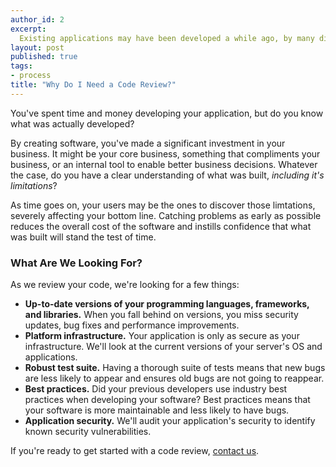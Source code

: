 ```yaml
---
author_id: 2
excerpt:
  Existing applications may have been developed a while ago, by many different developers. A code review allows us to assess the current state of the project.
layout: post
published: true
tags:
- process
title: "Why Do I Need a Code Review?"
---
```


<p class="lead">
  You've spent time and money developing your application, but do you know what was actually developed?
</p>

By creating software, you've made a significant investment in your business. It might be your core business, something that compliments your business, or an internal tool to enable better business decisions. Whatever the case, do you have a clear understanding of what was built, <i>including it's limitations</i>?

As time goes on, your users may be the ones to discover those limtations, severely affecting your bottom line. Catching problems as early as possible reduces the overall cost of the software and instills confidence that what was built will stand the test of time.

### What Are We Looking For?

As we review your code, we're looking for a few things:

<ul>
  <li>
    <b>Up-to-date versions of your programming languages, frameworks, and libraries.</b> When you fall behind on versions, you miss security updates, bug fixes and performance improvements.
  </li>
  <li>
    <b>Platform infrastructure.</b> Your application is only as secure as your infrastructure. We'll look at the current versions of your server's OS and applications.
  </li>
  <li>
    <b>Robust test suite.</b> Having a thorough suite of tests means that new bugs are less likely to appear and ensures old bugs are not going to reappear.
  </li>
  <li>
    <b>Best practices.</b> Did your previous developers use industry best practices when developing your software? Best practices means that your software is more maintainable and less likely to have bugs.
  </li>
  <li>
    <b>Application security.</b> We'll audit your application's security to identify known security vulnerabilities.
  </li>
</ul>

If you're ready to get started with a code review, <a href="/#contact">contact us</a>.
